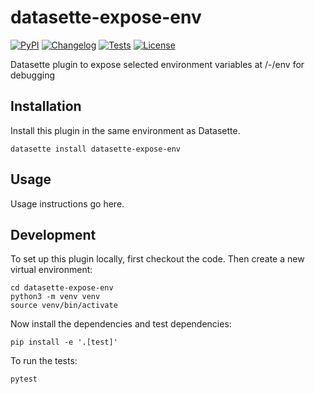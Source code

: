# datasette-expose-env

[![PyPI](https://img.shields.io/pypi/v/datasette-expose-env.svg)](https://pypi.org/project/datasette-expose-env/)
[![Changelog](https://img.shields.io/github/v/release/simonw/datasette-expose-env?include_prereleases&label=changelog)](https://github.com/simonw/datasette-expose-env/releases)
[![Tests](https://github.com/simonw/datasette-expose-env/workflows/Test/badge.svg)](https://github.com/simonw/datasette-expose-env/actions?query=workflow%3ATest)
[![License](https://img.shields.io/badge/license-Apache%202.0-blue.svg)](https://github.com/simonw/datasette-expose-env/blob/main/LICENSE)

Datasette plugin to expose selected environment variables at /-/env for debugging

## Installation

Install this plugin in the same environment as Datasette.

    datasette install datasette-expose-env

## Usage

Usage instructions go here.

## Development

To set up this plugin locally, first checkout the code. Then create a new virtual environment:

    cd datasette-expose-env
    python3 -m venv venv
    source venv/bin/activate

Now install the dependencies and test dependencies:

    pip install -e '.[test]'

To run the tests:

    pytest
